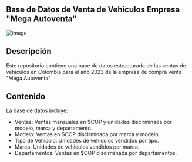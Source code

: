 ## Base de Datos de Venta de Vehiculos Empresa "Mega Autoventa"

![image](https://github.com/user-attachments/assets/cab8f673-c0d3-4769-9218-a560541d1dab)

## Descripción

Este repositorio contiene una base de datos estructurada de las ventas de vehiculos en Colombia para el año 2023 de la empresa de compra venta "Mega Autoventa"

## Contenido

La base de datos incluye:

- Ventas: Ventas mensuales en $COP y unidades discirminada por modelo, marca y departamento.
- Modelo: Ventas en $COP discirminada por marca y modelo
- Tipo de Vehiculo: Unidades de vehiculos vendidos por tipo.
- Marca: Unidades de vehiculos vendidos por marca.
- Departamentos: Ventas en $COP discirminada por departamentos.





